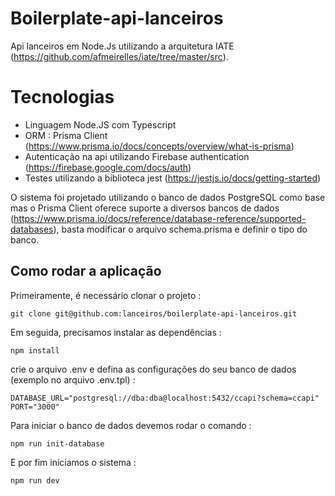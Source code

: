 # Boilerplate-api-lanceiros

Api lanceiros em Node.Js utilizando a arquitetura IATE (https://github.com/afmeirelles/iate/tree/master/src).

# Tecnologias

- Linguagem Node.JS com Typescript
- ORM : Prisma Client (https://www.prisma.io/docs/concepts/overview/what-is-prisma)
- Autenticação na api utilizando Firebase authentication (https://firebase.google.com/docs/auth)
- Testes utilizando a biblioteca jest (https://jestjs.io/docs/getting-started)

 O sistema foi projetado utilizando o banco de dados PostgreSQL como base mas o Prisma Client oferece suporte a diversos bancos de dados (https://www.prisma.io/docs/reference/database-reference/supported-databases), basta modificar o arquivo schema.prisma e definir o tipo do banco.
 
 
 ## Como rodar a aplicação
 
Primeiramente, é necessário clonar o projeto :

```
git clone git@github.com:lanceiros/boilerplate-api-lanceiros.git
```

Em seguida, precisamos instalar as dependências :

```
npm install
```

crie o arquivo .env e defina as configurações do seu banco de dados (exemplo no arquivo .env.tpl)  :

```
DATABASE_URL="postgresql://dba:dba@localhost:5432/ccapi?schema=ccapi"
PORT="3000"
```
Para iniciar o banco de dados devemos rodar o comando :

```
npm run init-database
```
E por fim iniciamos o sistema :

```
npm run dev
```



